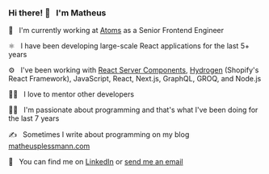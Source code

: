 ### Hi there! 👋  &nbsp; I'm Matheus

🏢 &nbsp; I'm currently working at [Atoms](https://atoms.com/) as a Senior Frontend Engineer

⚛️ &nbsp; I have been developing large-scale React applications for the last 5+ years

⚙️ &nbsp; I've been working with [React Server Components](https://reactjs.org/blog/2020/12/21/data-fetching-with-react-server-components.html), [Hydrogen](https://hydrogen.shopify.dev/) (Shopify's React Framework), JavaScript, React, Next.js, GraphQL, GROQ, and Node.js

👨‍🏫 &nbsp; I love to mentor other developers

👨‍💻 &nbsp; I'm passionate about programming and that's what I've been doing for the last 7 years

✍️ &nbsp; Sometimes I write about programming on my blog [matheusplessmann.com](https://matheusplessmann.com/)

📩 &nbsp; You can find me on [LinkedIn](https://www.linkedin.com/in/matheus-plessmann/) or [send me an email](mailto:maplessmann@gmail.com)


